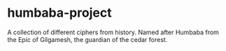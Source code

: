# humbaba-project
A collection of different ciphers from history.
Named after Humbaba from the Epic of Gilgamesh, the guardian of the cedar forest.
